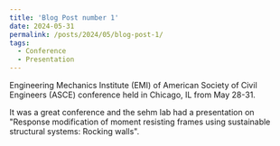 ```yaml
---
title: 'Blog Post number 1'
date: 2024-05-31
permalink: /posts/2024/05/blog-post-1/
tags:
  - Conference
  - Presentation
---
```


<p>Engineering Mechanics Institute (EMI) of American Society of Civil Engineers (ASCE) conference held in Chicago, IL from May 28-31.</p>

<p>It was a great conference and the sehm lab had a presentation on "Response modification of moment resisting frames using sustainable structural systems: Rocking walls".</p>
